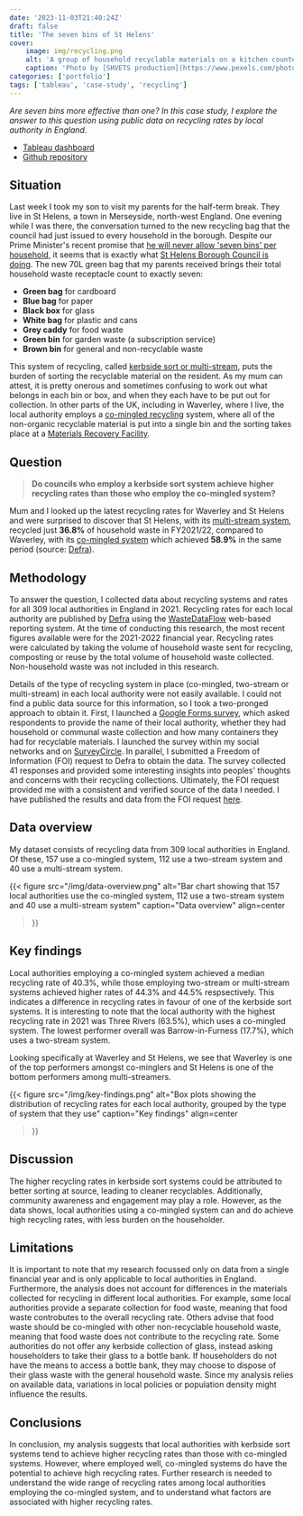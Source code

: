 ```yaml
---
date: '2023-11-03T21:40:24Z'
draft: false
title: 'The seven bins of St Helens'
cover:
    image: img/recycling.png
    alt: 'A group of household recyclable materials on a kitchen counter'
    caption: 'Photo by [SHVETS production](https://www.pexels.com/photo/woman-selecting-glass-into-plastic-container-7512859/)'
categories: ['portfolio']
tags: ['tableau', 'case-study', 'recycling']
---
```


*Are seven bins more effective than one? In this case study, I explore the answer to this question using public data on recycling rates by local authority in England.*

- [Tableau dashboard](https://public.tableau.com/views/BinBurdens/BinBurdens?:language=en-GB&:sid=&:redirect=auth&:display_count=n&:origin=viz_share_link)
- [Github repository](https://github.com/clarelgibson/uk-recycling)

## Situation
Last week I took my son to visit my parents for the half-term break. They live in St Helens, a town in Merseyside, north-west England. One evening while I was there, the conversation turned to the new recycling bag that the council had just issued to every household in the borough. Despite our Prime Minister's recent promise that [he will never allow 'seven bins' per household](https://www.mrw.co.uk/news/government-will-never-allow-seven-bins-per-house-says-sunak-20-09-2023/), it seems that is exactly what [St Helens Borough Council is doing](https://www.sthelens.gov.uk/article/9028/Recycling-Service-Change). The new 70L green bag that my parents received brings their total household waste receptacle count to exactly seven:

- **Green bag** for cardboard
- **Blue bag** for paper
- **Black box** for glass
- **White bag** for plastic and cans
- **Grey caddy** for food waste
- **Green bin** for garden waste (a subscription service)
- **Brown bin** for general and non-recyclable waste

This system of recycling, called [kerbside sort or multi-stream](https://en.wikipedia.org/wiki/Kerbside_collection#United_Kingdom), puts the burden of sorting the recyclable material on the resident. As my mum can attest, it is pretty onerous and sometimes confusing to work out what belongs in each bin or box, and when they each have to be put out for collection. In other parts of the UK, including in Waverley, where I live, the local authority employs a [co-mingled recycling](https://en.wikipedia.org/wiki/Single-stream_recycling) system, where all of the non-organic recyclable material is put into a single bin and the sorting takes place at a [Materials Recovery Facility](https://en.wikipedia.org/wiki/Materials_recovery_facility).

## Question
> **Do councils who employ a kerbside sort system achieve higher recycling rates than those who employ the co-mingled system?**

Mum and I looked up the latest recycling rates for Waverley and St Helens and were surprised to discover that St Helens, with its [multi-stream system](https://en.wikipedia.org/wiki/Kerbside_collection#United_Kingdom), recycled just **36.8%** of household waste in FY2021/22, compared to Waverley, with its [co-mingled system](https://en.wikipedia.org/wiki/Single-stream_recycling) which achieved **58.9%** in the same period (source: [Defra](https://www.gov.uk/government/statistical-data-sets/env18-local-authority-collected-waste-annual-results-tables-202122)).

## Methodology
To answer the question, I collected data about recycling systems and rates for all 309 local authorities in England in 2021. Recycling rates for each local authority are published by [Defra](https://www/defra.gov.uk) using the [WasteDataFlow](https://www.wastedataflow.org/home.aspx) web-based reporting system. At the time of conducting this research, the most recent figures available were for the 2021-2022 financial year. Recycling rates were calculated by taking the volume of household waste sent for recycling, composting or reuse by the total volume of household waste collected. Non-household waste was not included in this research.

Details of the type of recycling system in place (co-mingled, two-stream or multi-stream) in each local authority were not easily available. I could not find a public data source for this information, so I took a two-pronged approach to obtain it. First, I launched a [Google Forms survey](https://docs.google.com/forms/d/e/1FAIpQLSeppOvUryPiswe9vXgp2kO-8jdZSwrUkCNC73NzOk0BkzmF7A/viewform?usp=sf_link), which asked respondents to provide the name of their local authority, whether they had household or communal waste collection and how many containers they had for recyclable materials. I launched the survey within my social networks and on [SurveyCircle](https://www.surveycircle.com). In parallel, I submitted a Freedom of Information (FOI) request to Defra to obtain the data. The survey collected 41 responses and provided some interesting insights into peoples' thoughts and concerns with their recycling collections. Ultimately, the FOI request provided me with a consistent and verified source of the data I needed. I have published the results and data from the FOI request [here](https://docs.google.com/spreadsheets/d/1M36p2m3Y59JvwW-a8sD-xXGADIkoe10N/edit?usp=share_link&ouid=110132729826719978887&rtpof=true&sd=true).

## Data overview
My dataset consists of recycling data from 309 local authorities in England. Of these, 157 use a co-mingled system, 112 use a two-stream system and 40 use a multi-stream system.

{{< figure
  src="/img/data-overview.png"
  alt="Bar chart showing that 157 local authorities use the co-mingled system, 112 use a two-stream system and 40 use a multi-stream system"
  caption="Data overview"
  align=center
>}}

## Key findings
Local authorities employing a co-mingled system achieved a median recycling rate of 40.3%, while those employing two-stream or multi-stream systems achieved higher rates of 44.3% and 44.5% respsectively. This indicates a difference in recycling rates in favour of one of the kerbside sort systems. It is interesting to note that the local authority with the highest recycling rate in 2021 was Three Rivers (63.5%), which uses a co-mingled system. The lowest performer overall was Barrow-in-Furness (17.7%), which uses a two-stream system.

Looking specifically at Waverley and St Helens, we see that Waverley is one of the top performers amongst co-minglers and St Helens is one of the bottom performers among multi-streamers.

{{< figure
  src="/img/key-findings.png"
  alt="Box plots showing the distribution of recycling rates for each local authority, grouped by the type of system that they use"
  caption="Key findings"
  align=center
>}}

## Discussion
The higher recycling rates in kerbside sort systems could be attributed to better sorting at source, leading to cleaner recyclables. Additionally, community awareness and engagement may play a role. However, as the data shows, local authorities using a co-mingled system can and do achieve high recycling rates, with less burden on the householder.

## Limitations
It is important to note that my research focussed only on data from a single financial year and is only applicable to local authorities in England. Furthermore, the analysis does not account for differences in the materials collected for recycling in different local authorities. For example, some local authorities provide a separate collection for food waste, meaning that food waste controbutes to the overall recycling rate. Others advise that food waste should be co-mingled with other non-recyclable household waste, meaning that food waste does not contribute to the recycling rate. Some authorities do not offer any kerbside collection of glass, instead asking householders to take their glass to a bottle bank. If householders do not have the means to access a bottle bank, they may choose to dispose of their glass waste with the general household waste. Since my analysis relies on available data, variations in local policies or population density might influence the results.

## Conclusions
In conclusion, my analysis suggests that local authorities with kerbside sort systems tend to achieve higher recycling rates than those with co-mingled systems. However, where employed well, co-mingled systems do have the potential to achieve high recycling rates. Further research is needed to understand the wide range of recycling rates among local authorities employing the co-mingled system, and to understand what factors are associated with higher recycling rates.